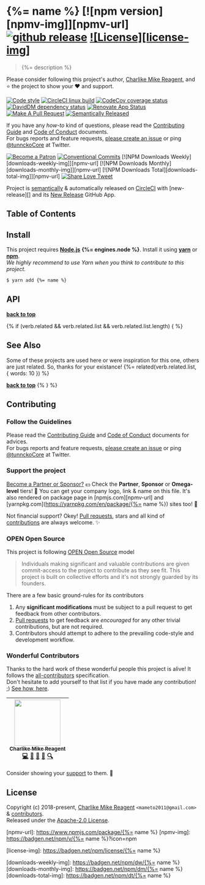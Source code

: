 # {%= name %} [![npm version][npmv-img]][npmv-url] [![github release][ghrelease-img]][ghrelease-url] [![License][license-img]][license-url]

> {%= description %}

Please consider following this project's author, [Charlike Mike Reagent](https://github.com/tunnckoCore), and :star: the project to show your :heart: and support.

<div id="thetop"></div>

[![Code style][codestyle-img]][codestyle-url]
[![CircleCI linux build][linuxbuild-img]][linuxbuild-url]
[![CodeCov coverage status][codecoverage-img]][codecoverage-url]
[![DavidDM dependency status][dependencies-img]][dependencies-url]
[![Renovate App Status][renovateapp-img]][renovateapp-url]
[![Make A Pull Request][prs-welcome-img]][prs-welcome-url]
[![Semantically Released][new-release-img]][new-release-url]

If you have any _how-to_ kind of questions, please read the [Contributing Guide](./CONTRIBUTING.md) and [Code of Conduct](./CODE_OF_CONDUCT.md) documents.  
For bugs reports and feature requests, [please create an issue][open-issue-url] or ping
[@tunnckoCore](https://twitter.com/tunnckoCore) at Twitter.

[![Become a Patron][patreon-img]][patreon-url]
[![Conventional Commits][ccommits-img]][ccommits-url]
[![NPM Downloads Weekly][downloads-weekly-img]][npmv-url]
[![NPM Downloads Monthly][downloads-monthly-img]][npmv-url]
[![NPM Downloads Total][downloads-total-img]][npmv-url]
[![Share Love Tweet][shareb]][shareu]

Project is [semantically](https://semver.org) & automatically released on [CircleCI](https://circleci.com) with [new-release][] and its [New Release](https://github.com/apps/new-release) GitHub App.

<!-- Logo when needed:

<p align="center">
  <a href="https://github.com/tunnckoCoreLabs/recommended-bump">
    <img src="./media/logo.png" width="85%">
  </a>
</p>

-->

## Table of Contents

<!-- toc -->

## Install

This project requires [**Node.js**](https://nodejs.org) **{%= engines.node %}**. Install it using
[**yarn**](https://yarnpkg.com) or [**npm**](https://npmjs.com).  
_We highly recommend to use Yarn when you think to contribute to this project._

```bash
$ yarn add {%= name %}
```

## API

<!-- docks-start -->
<!-- docks-end -->

**[back to top](#thetop)**

{% if (verb.related && verb.related.list && verb.related.list.length) { %}

## See Also

Some of these projects are used here or were inspiration for this one, others are just related. So, thanks for your
existance!
{%= related(verb.related.list, { words: 10 }) %}

**[back to top](#thetop)**
{% } %}

## Contributing

### Follow the Guidelines

Please read the [Contributing Guide](./CONTRIBUTING.md) and [Code of Conduct](./CODE_OF_CONDUCT.md) documents for advices.  
For bugs reports and feature requests, [please create an issue][open-issue-url] or ping
[@tunnckoCore](https://twitter.com/tunnckoCore) at Twitter.

### Support the project

[Become a Partner or Sponsor?][patreon-url] :dollar: Check the **Partner**, **Sponsor** or **Omega-level** tiers! :tada: You can get your company logo, link & name on this file. It's also rendered on package page in [npmjs.com][npmv-url] and [yarnpkg.com](https://yarnpkg.com/en/package/{%= name %}) sites too! :rocket:

Not financial support? Okey! [Pull requests](https://github.com/tunnckoCoreLabs/contributing#opening-a-pull-request), stars and all kind of [contributions](https://opensource.guide/how-to-contribute/#what-it-means-to-contribute) are always
welcome. :sparkles:

### OPEN Open Source

This project is following [OPEN Open Source](http://openopensource.org) model

> Individuals making significant and valuable contributions are given commit-access to the project to contribute as they see fit. This project is built on collective efforts and it's not strongly guarded by its founders.

There are a few basic ground-rules for its contributors

1. Any **significant modifications** must be subject to a pull request to get feedback from other contributors.
2. [Pull requests](https://github.com/tunnckoCoreLabs/contributing#opening-a-pull-request) to get feedback are _encouraged_ for any other trivial contributions, but are not required.
3. Contributors should attempt to adhere to the prevailing code-style and development workflow.

### Wonderful Contributors

Thanks to the hard work of these wonderful people this project is alive! It follows the
[all-contributors](https://github.com/kentcdodds/all-contributors) specification.  
Don't hesitate to add yourself to that list if you have made any contribution! ;) [See how,
here](https://github.com/jfmengels/all-contributors-cli#usage).

<!-- ALL-CONTRIBUTORS-LIST:START - Do not remove or modify this section -->
<!-- prettier-ignore -->
| [<img src="https://avatars3.githubusercontent.com/u/5038030?v=4" width="120px;"/><br /><sub><b>Charlike Mike Reagent</b></sub>](https://tunnckocore.com)<br />[💻](https://github.com/tunnckoCoreLabs/recommended-bump/commits?author=tunnckoCore "Code") [📖](https://github.com/tunnckoCoreLabs/recommended-bump/commits?author=tunnckoCore "Documentation") [💬](#question-tunnckoCore "Answering Questions") [👀](#review-tunnckoCore "Reviewed Pull Requests") [🔍](#fundingFinding-tunnckoCore "Funding Finding") |
| :---: |

<!-- ALL-CONTRIBUTORS-LIST:END -->

Consider showing your [support](#support-the-project) to them. :sparkling_heart:

## License

Copyright (c) 2018-present, [Charlike Mike Reagent](https://tunnckocore.com) `<mameto2011@gmail.com>` & [contributors](#wonderful-contributors).  
Released under the [Apache-2.0 License][license-url].

<!-- Heading badges -->

[npmv-url]: https://www.npmjs.com/package/{%= name %}
[npmv-img]: https://badgen.net/npm/v/{%= name %}?icon=npm

[ghrelease-url]: https://github.com/tunnckoCoreLabs/recommended-bump/releases/latest
[ghrelease-img]: https://badgen.net/github/release/tunnckoCoreLabs/recommended-bump?icon=github

[license-url]: https://github.com/tunnckoCoreLabs/recommended-bump/blob/master/LICENSE
[license-img]: https://badgen.net/npm/license/{%= name %}

<!-- Front line badges -->

[codestyle-url]: https://github.com/airbnb/javascript
[codestyle-img]: https://badgen.net/badge/code%20style/airbnb/ff5a5f?icon=airbnb

[linuxbuild-url]: https://circleci.com/gh/tunnckoCoreLabs/recommended-bump/tree/master
[linuxbuild-img]: https://badgen.net/circleci/github/tunnckoCoreLabs/recommended-bump/master?label=build&icon=circleci

[codecoverage-url]: https://codecov.io/gh/tunnckoCoreLabs/recommended-bump
[codecoverage-img]: https://badgen.net/codecov/c/github/tunnckoCoreLabs/recommended-bump?icon=codecov

[dependencies-url]: https://david-dm.org/tunnckoCoreLabs/recommended-bump
[dependencies-img]: https://badgen.net/david/dep/tunnckoCoreLabs/recommended-bump?label=deps

[ccommits-url]: https://conventionalcommits.org/
[ccommits-img]: https://badgen.net/badge/conventional%20commits/v1.0.0/dfb317
[new-release-url]: https://ghub.io/new-release
[new-release-img]: https://badgen.net/badge/semantically/released/05c5ff

[downloads-weekly-img]: https://badgen.net/npm/dw/{%= name %}
[downloads-monthly-img]: https://badgen.net/npm/dm/{%= name %}
[downloads-total-img]: https://badgen.net/npm/dt/{%= name %}

[renovateapp-url]: https://renovatebot.com
[renovateapp-img]: https://badgen.net/badge/renovate/enabled/green
[prs-welcome-img]: https://badgen.net/badge/PRs/welcome/green
[prs-welcome-url]: http://makeapullrequest.com
[paypal-donate-url]: https://paypal.me/tunnckoCore/10
[paypal-donate-img]: https://badgen.net/badge/$/support/purple
[patreon-url]: https://www.patreon.com/bePatron?u=5579781
[patreon-img]: https://badgen.net/badge/patreon/tunnckoCore/F96854?icon=patreon
[patreon-sponsor-img]: https://badgen.net/badge/become/a%20sponsor/F96854?icon=patreon

[shareu]: https://twitter.com/intent/tweet?text=https://github.com/tunnckoCoreLabs/recommended-bump&via=tunnckoCore
[shareb]: https://badgen.net/badge/twitter/share/1da1f2?icon=twitter
[open-issue-url]: https://github.com/tunnckoCoreLabs/recommended-bump/issues/new
